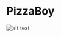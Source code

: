 # PizzaBoy
![alt text](https://raw.githubusercontent.com/iftachAvital/PizzaBoy/screenshots/Screenshot_20180102-113600.png)
